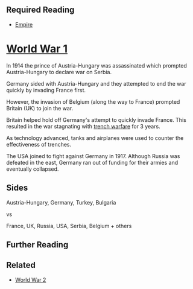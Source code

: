 ## Required Reading
- [Empire](https://github.com/robs898/bongo/blob/master/Empire.md)

# [World War 1](https://github.com/robs898/bongo/blob/master/WW1.md)
In 1914 the prince of Austria-Hungary was assassinated which prompted Austria-Hungary to declare war on Serbia.

Germany sided with Austria-Hungary and they attempted to end the war quickly by invading France first.

However, the invasion of Belgium (along the way to France) prompted Britain (UK) to join the war.

Britain helped hold off Germany's attempt to quickly invade France. This resulted in the war stagnating with [trench warfare](https://github.com/robs898/bongo/blob/master/TrenchWarfare.md) for 3 years.

As technology advanced, tanks and airplanes were used to counter the effectiveness of trenches.

The USA joined to fight against Germany in 1917. Although Russia was defeated in the east, Germany ran out of funding for their armies and eventually collapsed.

## Sides
Austria-Hungary, Germany, Turkey, Bulgaria

vs

France, UK, Russia, USA, Serbia, Belgium + others

## Further Reading

## Related
- [World War 2](https://github.com/robs898/bongo/blob/master/WW2.md)

